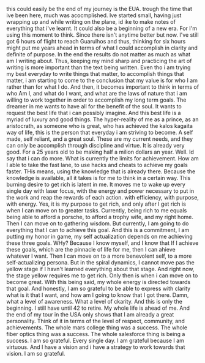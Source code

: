 this could easily be the end of my journey is the EUA. trough the time that ive been here, much was acocmplished. Ive started small, having just wrapping up and while writing on the plane, id ike to make notes of everything that i've learnt. It could also be a beginning of a new era. For I'm using this moment to think. Since there isn't anytime better but now. I've still got 6 hours of flight to reach Guarulhos and thus, thinking for six hours might put me years ahead in terms of what I could accomplish in clarity and definite of purpose. In the end the results do not matter as much as what am I writing about. Thus, keeping my mind sharp and practicing the art of writing is more important than the text being written. Even tho i am trying my best everyday to write things that matter, to accomplish things that matter, i am starting to come to the conclusion that my value is for who I am rather than for what I do. And then, it becomes important to think in terms of who Am I, and what do I want, and what are the laws of nature that i am willing to work together in order to accomplish my long term goals. The dreamer in me wants to have all for the benefit of the soul. It wants to request the best life that i can possibly imagine. And this best life is a myriad of luxury and good things. The hyper-reality of me as a prince, as an aristocrath, as someone who is great, who has achieved the kalos kagaita way of life, this is the person that everyday i am striving to become. A self made, self reliant, and a great soul. These are my current needs, and they can only be accomplish through discipline and virtue. It is already very good. For a 25 years old to be making half a milion dollars an year. Well. Id say that i can do more. What is currently the limits for achievement. How am I able to take the fast lane, to use hacks and cheats to achieve my goals faster. THis means, using the knowledge that is already there. Because the knowledge is available, all it takes is for me to think in a certain way. This burning desire to get rich is latent in me. It moves me to wake up every single day with laser focus, with the energy and power necessary to put in the work and reap the rewards of each action. with efficiency, with purpose, with energy. Yes, it is my purpose to get rich, and only after I get rich is when I can move on to greater tasks. Currently, being rich to me equals being able to afford a porsche, to afford a trophy wife, and my right home. Then I can move on to gathering wisdom. But currently, I am going to do everything that I can to achieve this goal. And this is a commitment, I am putting my honor in game, my self actualization depends on me achieving these three goals. WHy? Because I know myself, and I know that If I achieve these goals, which are the pinnacle of life for me, then I can ahieve whatever I want. Then I can move on to a more benevolent self, to a more self-actualizing persona. But in the spiral dynamics, I cannot move pas the yellow stage if I havn't learned everything about that stage. And right now, the stage yellow requires me to get rich. Only then is when i can move on to become great. With this being said, my whole energy is directed towards that goal. And honestly, I am so grateful to be able to express with clarity what is it that I want, and how am I going to know that I got there. Damn, what a level of awareness. What a level of ckarity. And this is only the beginning. I still have until 42 to retire. My whole life is ahead of me. And the end of my tour in the USA only shows that I am already a great personality. Think of it in terms of the level of respect, community, and achievements. The whole mars college thing was a success. The whole fiber optics thing was a success. The whole salesforce thing is being a success. I am so grateful. Every single day. I am grateful because I am virtuous. And I have a vision and i have a strategy to work towards that vision. I am so grateful.   
